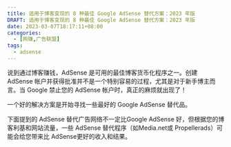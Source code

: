 ```yaml
---
title: 适用于博客变现的 8 种最佳 Google AdSense 替代方案：2023 年版
DRAFT: 适用于博客变现的 8 种最佳 Google AdSense 替代方案：2023 年版
date: 2023-03-07T18:17:11+08:00
categories:
  - [网赚,广告联盟]
tags:
  - adsense
---
```


说到通过博客赚钱，AdSense 是可用的最佳博客货币化程序之一。创建 AdSense 帐户并获得批准并不是一个特别容易的过程，尤其是对于新手博主而言。当 Google 禁止您的 AdSense 帐户时，真正的麻烦就出现了！

一个好的解决方案是开始寻找一些最好的 Google AdSense 替代品。

下面提到的 AdSense 替代广告网络不一定比Google AdSense 好，但根据您的博客利基和网站流量，一些 AdSense 替代程序（如Media.net或 Propellerads）可能会给您带来比 AdSense更好的收入和结果。
